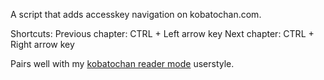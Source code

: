 A script that adds accesskey navigation on kobatochan.com.

Shortcuts:
Previous chapter: CTRL + Left arrow key
Next chapter: CTRL + Right arrow key

Pairs well with my [kobatochan reader mode](https://userstyles.org/styles/185935/kobatochan-reader-mode) userstyle.
